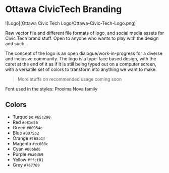 # Ottawa CivicTech Branding

![Logo](Ottawa Civic Tech Logo/Ottawa-Civic-Tech-Logo.png)

Raw vector file and different file formats of logo, and social media assets for Civic Tech brand stuff.
Open to anyone who wants to play with the design and such.

The concept of the logo is an open dialogue/work-in-progress for a diverse and inclusive community.
The logo is a type-face based design, with the caret at the end of it as if it is still being typed out on a computer screen,
with a versatile set of colors to transform into anything we want to make.

> More stuffs on recommended usage coming soon

Font used in the styles: Proxima Nova family

## Colors

- Turquoise `#65c298`
- Red `#e81e26`
- Green `#00954c`
- Blue `#0075b2`
- Orange `#f68b1f`
- Magenta `#ec008c`
- Cyan `#00bbd6`
- Purple `#6a0d69`
- Yellow `#ffcf01`
- Grey `#767769`
